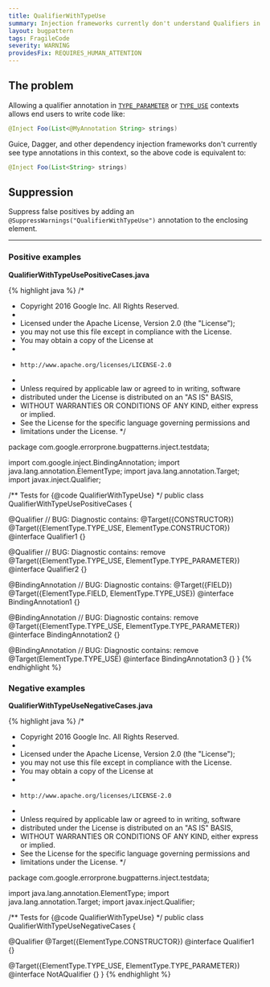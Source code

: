 ```yaml
---
title: QualifierWithTypeUse
summary: Injection frameworks currently don't understand Qualifiers in TYPE_PARAMETER or TYPE_USE contexts.
layout: bugpattern
tags: FragileCode
severity: WARNING
providesFix: REQUIRES_HUMAN_ATTENTION
---
```


<!--
*** AUTO-GENERATED, DO NOT MODIFY ***
To make changes, edit the @BugPattern annotation or the explanation in docs/bugpattern.
-->

## The problem
Allowing a qualifier annotation in [`TYPE_PARAMETER`] or [`TYPE_USE`] contexts
allows end users to write code like:

```java
@Inject Foo(List<@MyAnnotation String> strings)
```

Guice, Dagger, and other dependency injection frameworks don't currently see
type annotations in this context, so the above code is equivalent to:

```java
@Inject Foo(List<String> strings)
```

[`TYPE_PARAMETER`]: https://docs.oracle.com/javase/8/docs/api/java/lang/annotation/ElementType.html#TYPE_PARAMETER
[`TYPE_USE`]: https://docs.oracle.com/javase/8/docs/api/java/lang/annotation/ElementType.html#TYPE_USE

## Suppression
Suppress false positives by adding an `@SuppressWarnings("QualifierWithTypeUse")` annotation to the enclosing element.

----------

### Positive examples
__QualifierWithTypeUsePositiveCases.java__

{% highlight java %}
/*
 * Copyright 2016 Google Inc. All Rights Reserved.
 *
 * Licensed under the Apache License, Version 2.0 (the "License");
 * you may not use this file except in compliance with the License.
 * You may obtain a copy of the License at
 *
 *     http://www.apache.org/licenses/LICENSE-2.0
 *
 * Unless required by applicable law or agreed to in writing, software
 * distributed under the License is distributed on an "AS IS" BASIS,
 * WITHOUT WARRANTIES OR CONDITIONS OF ANY KIND, either express or implied.
 * See the License for the specific language governing permissions and
 * limitations under the License.
 */

package com.google.errorprone.bugpatterns.inject.testdata;

import com.google.inject.BindingAnnotation;
import java.lang.annotation.ElementType;
import java.lang.annotation.Target;
import javax.inject.Qualifier;

/** Tests for {@code QualifierWithTypeUse} */
public class QualifierWithTypeUsePositiveCases {

  @Qualifier
  // BUG: Diagnostic contains: @Target({CONSTRUCTOR})
  @Target({ElementType.TYPE_USE, ElementType.CONSTRUCTOR})
  @interface Qualifier1 {}

  @Qualifier
  // BUG: Diagnostic contains: remove
  @Target({ElementType.TYPE_USE, ElementType.TYPE_PARAMETER})
  @interface Qualifier2 {}

  @BindingAnnotation
  // BUG: Diagnostic contains: @Target({FIELD})
  @Target({ElementType.FIELD, ElementType.TYPE_USE})
  @interface BindingAnnotation1 {}

  @BindingAnnotation
  // BUG: Diagnostic contains: remove
  @Target({ElementType.TYPE_USE, ElementType.TYPE_PARAMETER})
  @interface BindingAnnotation2 {}

  @BindingAnnotation
  // BUG: Diagnostic contains: remove
  @Target(ElementType.TYPE_USE)
  @interface BindingAnnotation3 {}
}
{% endhighlight %}

### Negative examples
__QualifierWithTypeUseNegativeCases.java__

{% highlight java %}
/*
 * Copyright 2016 Google Inc. All Rights Reserved.
 *
 * Licensed under the Apache License, Version 2.0 (the "License");
 * you may not use this file except in compliance with the License.
 * You may obtain a copy of the License at
 *
 *     http://www.apache.org/licenses/LICENSE-2.0
 *
 * Unless required by applicable law or agreed to in writing, software
 * distributed under the License is distributed on an "AS IS" BASIS,
 * WITHOUT WARRANTIES OR CONDITIONS OF ANY KIND, either express or implied.
 * See the License for the specific language governing permissions and
 * limitations under the License.
 */

package com.google.errorprone.bugpatterns.inject.testdata;

import java.lang.annotation.ElementType;
import java.lang.annotation.Target;
import javax.inject.Qualifier;

/** Tests for {@code QualifierWithTypeUse} */
public class QualifierWithTypeUseNegativeCases {

  @Qualifier
  @Target({ElementType.CONSTRUCTOR})
  @interface Qualifier1 {}

  @Target({ElementType.TYPE_USE, ElementType.TYPE_PARAMETER})
  @interface NotAQualifier {}
}
{% endhighlight %}

